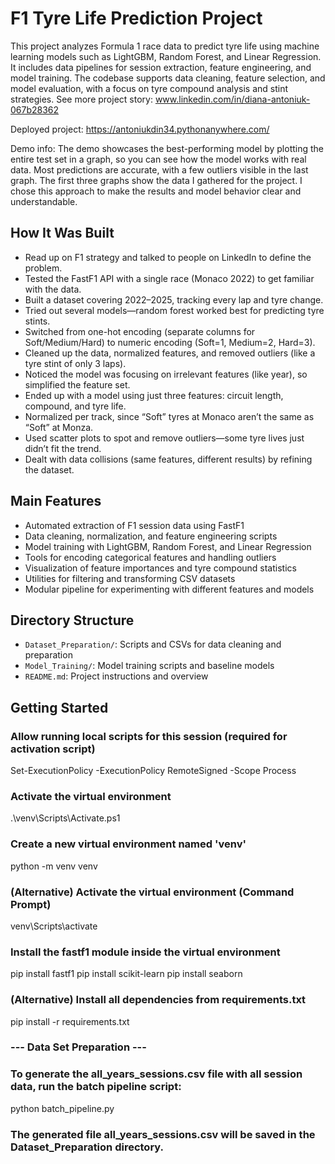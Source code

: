 # F1 Tyre Life Prediction Project
This project analyzes Formula 1 race data to predict tyre life using machine learning models such as LightGBM, Random Forest, and Linear Regression. It includes data pipelines for session extraction, feature engineering, and model training. The codebase supports data cleaning, feature selection, and model evaluation, with a focus on tyre compound analysis and stint strategies. See more project story: www.linkedin.com/in/dіana-antoniuk-067b28362

Deployed project: https://antoniukdin34.pythonanywhere.com/

Demo info: The demo showcases the best-performing model by plotting the entire test set in a graph, so you can see how the model works with real data. Most predictions are accurate, with a few outliers visible in the last graph. The first three graphs show the data I gathered for the project. I chose this approach to make the results and model behavior clear and understandable.

## How It Was Built
 - Read up on F1 strategy and talked to people on LinkedIn to define the problem.
 - Tested the FastF1 API with a single race (Monaco 2022) to get familiar with the data.
 - Built a dataset covering 2022–2025, tracking every lap and tyre change.
 - Tried out several models—random forest worked best for predicting tyre stints.
 - Switched from one-hot encoding (separate columns for Soft/Medium/Hard) to numeric encoding (Soft=1, Medium=2, Hard=3).
 - Cleaned up the data, normalized features, and removed outliers (like a tyre stint of only 3 laps).
 - Noticed the model was focusing on irrelevant features (like year), so simplified the feature set.
 - Ended up with a model using just three features: circuit length, compound, and tyre life.
 - Normalized per track, since “Soft” tyres at Monaco aren’t the same as “Soft” at Monza.
 - Used scatter plots to spot and remove outliers—some tyre lives just didn’t fit the trend.
 - Dealt with data collisions (same features, different results) by refining the dataset.

## Main Features
- Automated extraction of F1 session data using FastF1
- Data cleaning, normalization, and feature engineering scripts
- Model training with LightGBM, Random Forest, and Linear Regression
- Tools for encoding categorical features and handling outliers
- Visualization of feature importances and tyre compound statistics
- Utilities for filtering and transforming CSV datasets
- Modular pipeline for experimenting with different features and models

## Directory Structure
- `Dataset_Preparation/`: Scripts and CSVs for data cleaning and preparation
- `Model_Training/`: Model training scripts and baseline models
- `README.md`: Project instructions and overview

## Getting Started
### Allow running local scripts for this session (required for activation script)
Set-ExecutionPolicy -ExecutionPolicy RemoteSigned -Scope Process

### Activate the virtual environment
.\venv\Scripts\Activate.ps1

### Create a new virtual environment named 'venv'
python -m venv venv

### (Alternative) Activate the virtual environment (Command Prompt)
venv\Scripts\activate

### Install the fastf1 module inside the virtual environment
pip install fastf1
pip install scikit-learn
pip install seaborn

### (Alternative) Install all dependencies from requirements.txt
pip install -r requirements.txt

### --- Data Set Preparation ---
### To generate the all_years_sessions.csv file with all session data, run the batch pipeline script:
python batch_pipeline.py
### The generated file all_years_sessions.csv will be saved in the Dataset_Preparation directory.

